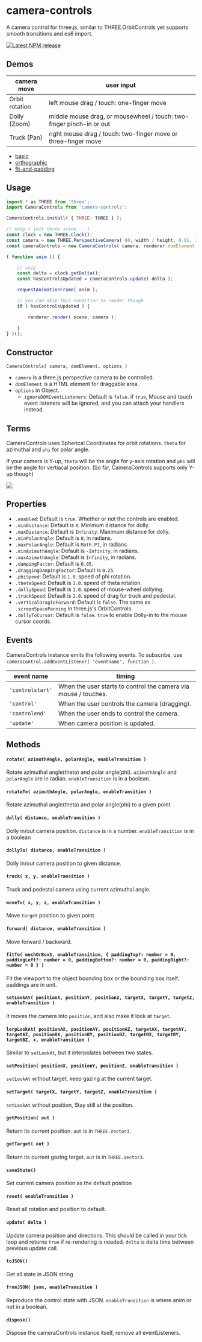 # camera-controls

A camera control for three.js, similar to THREE.OrbitControls yet supports smooth transitions and es6 import.

[![Latest NPM release](https://img.shields.io/npm/v/camera-controls.svg)](https://www.npmjs.com/package/camera-controls)

## Demos

| camera move    | user input |
| ---            | ---        |
| Orbit rotation | left mouse drag / touch: one-finger move |
| Dolly (Zoom)   | middle mouse drag, or mousewheel / touch: two-finger pinch-in or out |
| Truck (Pan)    | right mouse drag / touch: two-finger move or three-finger move |

- [basic](https://yomotsu.github.io/camera-controls/examples/basic.html)
- [orthographic](https://yomotsu.github.io/camera-controls/examples/orthographic.html)
- [fit-and-padding](https://yomotsu.github.io/camera-controls/examples/fit-and-padding.html)

## Usage

```javascript
import * as THREE from 'three';
import CameraControls from 'camera-controls';

CameraControls.install( { THREE: THREE } );

// snip ( init three scene... )
const clock = new THREE.Clock();
const camera = new THREE.PerspectiveCamera( 60, width / height, 0.01, 100 );
const cameraControls = new CameraControls( camera, renderer.domElement );

( function anim () {

	// snip
	const delta = clock.getDelta();
	const hasControlsUpdated = cameraControls.update( delta );

	requestAnimationFrame( anim );

	// you can skip this condition to render though
	if ( hasControlsUpdated ) {

		renderer.render( scene, camera );

	}
} )();
```

## Constructor

`CameraControls( camera, domElement, options )`

- `camera` is a three.js perspective camera to be controlled.
- `domElement` is a HTML element for draggable area.
- `options` in Object.
  - `ignoreDOMEventListeners`: Default is `false`. if `true`, Mouse and touch event listeners will be ignored, and you can attach your handlers instead.

## Terms

CameraControls uses Spherical Coordinates for orbit rotations. `theta` for azimuthal and `phi` for polar angle.

If your camera is Y-up, `theta` will be the angle for y-axis rotation and `phi` will be the angle for vertiacal position. (So far, CameraControls supports only Y-up though)

![](https://yomotsu.github.io/camera-controls/examples/fig1.png)

## Properties

- `.enabled`: Default is `true`. Whether or not the controls are enabled.
- `.minDistance`: Default is `0`. Minimum distance for dolly.
- `.maxDistance`: Default is `Infinity`. Maximum distance for dolly.
- `.minPolarAngle`: Default is `0`, in radians.
- `.maxPolarAngle`: Default is `Math.PI`, in radians.
- `.minAzimuthAngle`: Default is `-Infinity`, in radians.
- `.maxAzimuthAngle`: Default is `Infinity`, in radians.
- `.dampingFactor`: Default is `0.05`.
- `.draggingDampingFactor`: Default is `0.25`.
- `.phiSpeed`: Default is `1.0`. speed of phi rotation.
- `.thetaSpeed`: Default is `1.0`. speed of theta rotation.
- `.dollySpeed`: Default is `1.0`. speed of mouse-wheel dollying.
- `.truckSpeed`: Default is `2.0`. speed of drag for truck and pedestal.
- `.verticalDragToForward`: Default is `false`. The same as `.screenSpacePanning` in three.js's OrbitControls.
- `.dollyToCursor`: Default is `false`. `true` to enable Dolly-in to the mouse cursor coords.

## Events

CameraControls instance emits the following events.
To subscribe, use `cameraControl.addEventListener( 'eventname', function )`.

| event name     | timing |
| ---            | ---    |
| `'controlstart'` | When the user starts to control the camera via mouse / touches. |
| `'control'`      | When the user controls the camera (dragging). |
| `'controlend'`   | When the user ends to control the camera. |
| `'update'`       | When camera position is updated. |

## Methods

#### `rotate( azimuthAngle, polarAngle, enableTransition )`

Rotate azimuthal angle(theta) and polar angle(phi). `azimuthAngle` and `polarAngle` are in radian. `enableTransition` is in a boolean.

#### `rotateTo( azimuthAngle, polarAngle, enableTransition )`

Rotate azimuthal angle(theta) and polar angle(phi) to a given point.

#### `dolly( distance, enableTransition )`

Dolly in/out camera position. `distance` is in a number. `enableTransition` is in a boolean

#### `dollyTo( distance, enableTransition )`

Dolly in/out camera position to given distance.

#### `truck( x, y, enableTransition )`

Truck and pedestal camera using current azimuthal angle.

#### `moveTo( x, y, z, enableTransition )`

Move `target` position to given point.

#### `forward( distance, enableTransition )`

Move forward / backward.

#### `fitTo( meshOrBox3, enableTransition, { paddingTop?: number = 0, paddingLeft?: number = 0, paddingBottom?: number = 0, paddingRight?: number = 0 } )`

Fit the viewport to the object bounding box or the bounding box itself. paddings are in unit.

#### `setLookAt( positionX, positionY, positionZ, targetX, targetY, targetZ, enableTransition )`

It moves the camera into `position`, and also make it look at `target`.

#### `lerpLookAt( positionAX, positionAY, positionAZ, targetAX, targetAY, targetAZ, positionBX, positionBY, positionBZ, targetBX, targetBY, targetBZ, x, enableTransition )`

Similar to `setLookAt`, but it interpolates between two states.

#### `setPosition( positionX, positionY, positionZ, enableTransition )`

`setLookAt` without target, keep gazing at the current target.

#### `setTarget( targetX, targetY, targetZ, enableTransition )`

`setLookAt` without position, Stay still at the position.

#### `getPosition( out )`

Return its current position. `out` is in `THREE.Vector3`.

#### `getTarget( out )`

Return its current gazing target. `out` is in `THREE.Vector3`.

#### `saveState()`

Set current camera position as the default position

#### `reset( enableTransition )`

Reset all rotation and position to default.

#### `update( delta )`

Update camera position and directions. This should be called in your tick loop and returns `true` if re-rendering is needed.
`delta` is delta time between previous update call.

#### `toJSON()`

Get all state in JSON string

#### `fromJSON( json, enableTransition )`

Reproduce the control state with JSON. `enableTransition` is where anim or not in a boolean.

#### `dispose()`

Dispose the cameraControls instance itself, remove all eventListeners.
